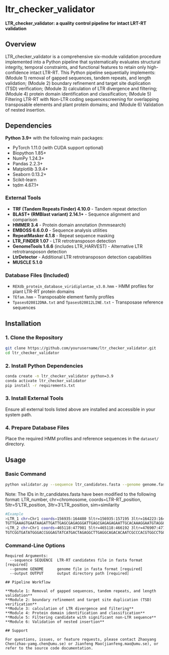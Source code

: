 # ltr_checker_validator

**LTR_checker_validator: a quality control pipeline for intact LRT-RT validation**

## Overview

LTR_checker_validator is a comprehensive six-module validation procedure implemented into a Python pipeline that systematically evaluates structural integrity, temporal constraints, and functional features to retain only high-confidence intact LTR-RT. This Python pipeline sequentially implements: (Module 1) removal of gapped sequences, tandem repeats, and length validation; (Module 2) boundary refinement and target site duplication (TSD) verification; (Module 3) calculation of LTR divergence and filtering; (Module 4) protein domain identification and classification; (Module 5) Filtering LTR-RT with Non-LTR coding sequencescreening for overlapping transposable elements and plant protein domains; and (Module 6) Validation of nested insertion.

## Dependencies

**Python 3.9+** with the following main packages:
- PyTorch 1.11.0 (with CUDA support optional)
- Biopython 1.85+
- NumPy 1.24.3+
- Pandas 2.2.3+
- Matplotlib 3.9.4+
- Seaborn 0.13.2+
- Scikit-learn
- tqdm 4.67.1+

### External Tools

- **TRF (Tandem Repeats Finder) 4.10.0** - Tandem repeat detection
- **BLAST+ (RMBlast variant) 2.14.1+** - Sequence alignment and comparison
- **HMMER 3.4** - Protein domain annotation (hmmsearch)
- **EMBOSS 6.6.0.0** - Sequence analysis utilities
- **RepeatMasker 4.1.8** - Repeat sequence masking
- **LTR_FINDER 1.07** - LTR retrotransposon detection
- **GenomeTools 1.6.6** (includes LTR_HARVEST) - Alternative LTR retrotransposon detection
- **LtrDetector** - Additional LTR retrotransposon detection capabilities
- **MUSCLE 5.1.0**

### Database Files (Included)

- `REXdb_protein_database_viridiplantae_v3.0.hmm` - HMM profiles for plant LTR-RT protein domains
- `TEfam.hmm` - Transposable element family profiles
- `Tpases020812DNA.txt` and `Tpases020812LINE.txt` - Transposase reference sequences

## Installation

### 1. Clone the Repository
```bash
git clone https://github.com/yourusername/ltr_checker_validator.git
cd ltr_checker_validator
```

### 2. Install Python Dependencies
```bash
conda create -n ltr_checker_validator python=3.9
conda activate ltr_checker_validator
pip install -r requirements.txt
```

### 3. Install External Tools

Ensure all external tools listed above are installed and accessible in your system path.

### 4. Prepare Database Files

Place the required HMM profiles and reference sequences in the `dataset/` directory.

## Usage

### Basic Command
```bash
python validator.py --sequence ltr_candidates.fasta --genome genome.fasta --output output_dir
```
Note: The IDs in ltr_candidates.fasta have been modified to the following format:
LTR_number, chr=chromosome, coords=LTR-RT_position, 5ltr=5'LTR_position, 3ltr=3'LTR_position, sim=similarity
```bash
#Example
>LTR_1 chr=Chr1 coords=156935:164480 5ltr=156935:157195 3ltr=164223:164480 sim=0.93
TGTTGAAAGTGAATAAGATTGATTGAGCGAGAGGGATTGAGCGAGAGAGAATTGCACAAAGGAATGTAGGGAATGAATGAGC
>LTR_2 chr=Chr1 coords=465118:477981 5ltr=465118:466192 3ltr=476907:477981 sim=1.00
TGTCGGTGATATGGGACCGGGAGTATCATGACTAGAGGCTTGAGGCAGACACAATCGCCCACGTGGCCTGGCACCTTCGGGG
```
### Command-Line Options
```
Required Arguments:
  --sequence SEQUENCE  LTR-RT candidates file in fasta format [required]
  --genome GENOME      genome file in fasta format [required]
  --output OUTPUT      output directory path [required]

## Pipeline Workflow

**Module 1: Removal of gapped sequences, tandem repeats, and length validation**
**Module 2: boundary refinement and target site duplication (TSD) verification**
**Module 3: calculation of LTR divergence and filtering**
**Module 4: Protein domain identification and classification**
**Module 5: Filtering candidate with significant non-LTR sequence**
**Module 6: Validation of nested insertion**

## Support

For questions, issues, or feature requests, please contact Zhaoyang Chen(zhao-yamg.chen@umu.se) or Jianfeng Mao(jianfeng.mao@umu.se), or refer to the source code documentation.
